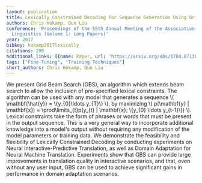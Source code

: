 ```yaml
---
layout: publication
title: Lexically Constrained Decoding For Sequence Generation Using Grid Beam Search
authors: Chris Hokamp, Qun Liu
conference: 'Proceedings of the 55th Annual Meeting of the Association for Computational
  Linguistics (Volume 1: Long Papers)'
year: 2017
bibkey: hokamp2017lexically
citations: 290
additional_links: [{name: Paper, url: 'https://arxiv.org/abs/1704.07138'}]
tags: ["Fine-Tuning", "Training Techniques"]
short_authors: Chris Hokamp, Qun Liu
---
```

We present Grid Beam Search (GBS), an algorithm which extends beam search to
allow the inclusion of pre-specified lexical constraints. The algorithm can be
used with any model that generates a sequence \\( \mathbf\{\hat\{y\}\} =
\\{y_\{0\}\ldots y_\{T\}\\} \\), by maximizing \\( p(\mathbf\{y\} | \mathbf\{x\}) =
\prod\limits_\{t\}p(y_\{t\} | \mathbf\{x\}; \\{y_\{0\} \ldots y_\{t-1\}\\}) \\). Lexical
constraints take the form of phrases or words that must be present in the
output sequence. This is a very general way to incorporate additional knowledge
into a model's output without requiring any modification of the model
parameters or training data. We demonstrate the feasibility and flexibility of
Lexically Constrained Decoding by conducting experiments on Neural
Interactive-Predictive Translation, as well as Domain Adaptation for Neural
Machine Translation. Experiments show that GBS can provide large improvements
in translation quality in interactive scenarios, and that, even without any
user input, GBS can be used to achieve significant gains in performance in
domain adaptation scenarios.